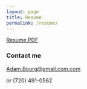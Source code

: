 ```yaml
---
layout: page
title: Resume
permalink: /resume/
---
```


[Resume PDF](https://snowmac.github.io/personalsite/images/resume.pdf)

### Contact me

[Adam.Bourg@gmail.com.com](mailto:adam.bourg@gmail.com.com)

or
(720) 491-0562
